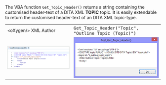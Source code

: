 The VBA function ``Get_Topic_Header()`` returns a string containing the customised header-text of a DITA XML **TOPIC** topic. It is easily extendable to return the customised header-text of an DITA XML topic-type.

<table border="0">
  <tr>
    <td>&lt;oXygen/&gt; XML Author</td>
    <td><tt>Get_Topic_Header("Topic", "Outline Topic (Topic)")</tt></td>
  </tr>
  <tr>
    <td><img src="t_outline_topic_topic.png"/></td>
    <td><img src="test_get_topic_header(topic).png"/></td>
  </tr>
</table>
